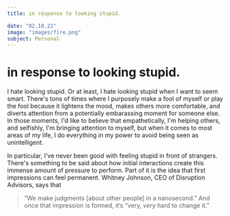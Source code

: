 ```yaml
---
title: in response to looking stupid.

date: "02.10.22"
image: "images/fire.png"
subject: Personal
---
```


# in response to looking stupid.

I hate looking stupid. Or at least, I hate looking stupid when I want to seem smart.
There's tons of times where I purposely make a fool of myself or play
the fool because it lightens the mood, makes others more comfortable, and diverts attention
from a potentially embarassing moment for someone else. In those moments, I'd like to believe
that empathetically, I'm helping others, and selfishly, I'm bringing attention to myself, but
when it comes to most areas of my life, I do everything in my power to avoid being seen as
unintelligent.

In particular, I've never been good with feeling stupid in front of strangers. There's something
to be said about how initial interactions create this immense amount of pressure to perform. Part of it
is the idea that first impressions can feel permanent. Whitney Johnson, CEO of Disruption
Advisors, says that

> “We make judgments [about other people] in a nanosecond.” And once that impression is formed, it’s “very, _very_ hard to change it.”
